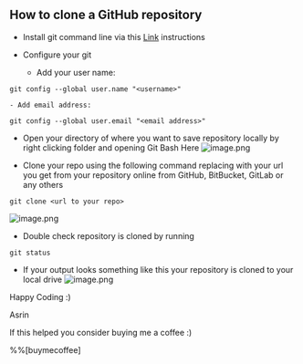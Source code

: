 ## How to clone a GitHub repository


- Install git command line via this [Link](https://git-scm.com/book/en/v2/Getting-Started-Installing-Git) instructions 

- Configure your git 
    - Add your user name:
```
git config --global user.name "<username>"
``` 
    - Add email address:
```
git config --global user.email "<email address>"
``` 


- Open your directory of where you want to save repository locally by right clicking folder and opening Git Bash Here
![image.png](https://cdn.hashnode.com/res/hashnode/image/upload/v1625468198002/4Z9hc-fxB.png)

- Clone your repo using the following command replacing with your url you get from your repository online from GitHub, BitBucket, GitLab or any others
```
git clone <url to your repo>
```
![image.png](https://cdn.hashnode.com/res/hashnode/image/upload/v1625468210549/q1OOmnZJF.png)

- Double check repository is cloned by running
```
git status
```

- If your output looks something like this your repository is cloned to your local drive
![image.png](https://cdn.hashnode.com/res/hashnode/image/upload/v1625468705174/VVk31t5ON.png)

Happy Coding :)

Asrin

If this helped you consider buying me a coffee :)

%%[buymecoffee]